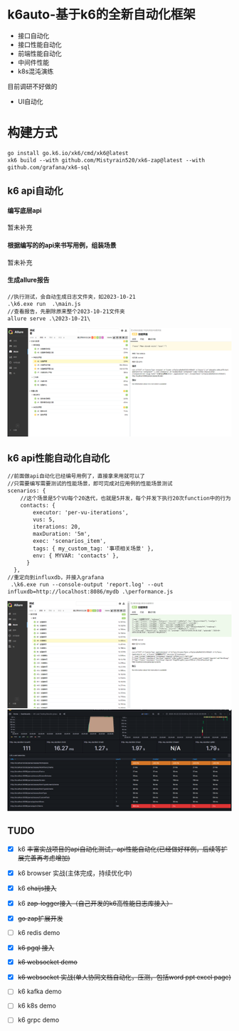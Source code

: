 # k6auto-基于k6的全新自动化框架
- 接口自动化
- 接口性能自动化
- 前端性能自动化
- 中间件性能
- k8s混沌演练

目前调研不好做的
- UI自动化

# 构建方式
```
go install go.k6.io/xk6/cmd/xk6@latest
xk6 build --with github.com/Mistyrain520/xk6-zap@latest --with github.com/grafana/xk6-sql
```

## k6 api自动化
#### 编写底层api
暂未补充
#### 根据编写的的api来书写用例，组装场景
暂未补充
#### 生成allure报告
```
//执行测试，会自动生成日志文件夹，如2023-10-21
.\k6.exe run  .\main.js
//查看报告，先删除原来整个2023-10-21文件夹
allure serve .\2023-10-21\  
```

![报告示例](./report/report1.png)



## k6 api性能自动化自动化
```
//前面做api自动化已经编号用例了，直接拿来用就可以了
//只需要编写需要测试的性能场景，即可完成对应用例的性能场景测试
scenarios: {
    //这个场景是5个VU每个20迭代，也就是5并发，每个并发下执行20次function中的行为
    contacts: {
        executor: 'per-vu-iterations',
        vus: 5,
        iterations: 20,
        maxDuration: '5m',
        exec: 'scenarios_item',
        tags: { my_custom_tag: '事项相关场景' },
        env: { MYVAR: 'contacts' },
      }
  },
//重定向到influxdb，并接入grafana
 .\k6.exe run --console-output 'report.log' --out influxdb=http://localhost:8086/mydb .\performance.js
```

![报告示例](./report/report2.png)
![报告示例](./report/report3.png)


## TUDO
- [x] k6 ~~丰富实战项目的api自动化测试，api性能自动化(已经做好样例，后续等扩展完善再考虑增加)~~
- [x] k6 browser 实战(主体完成，持续优化中)
- [x] k6 ~~chaijs接入~~
- [x] k6 ~~zap-logger接入（自己开发的k6高性能日志库接入）~~
- [x] ~~go zap扩展开发~~
- [ ] k6 redis demo
- [x] ~~k6 pgql 接入~~
- [x] ~~k6 websocket demo~~
- [x] ~~k6 websocket 实战(单人协同文档自动化，压测，包括word ppt excel page)~~
- [ ] k6 kafka demo
- [ ] k6 k8s demo
- [ ] k6 grpc demo

